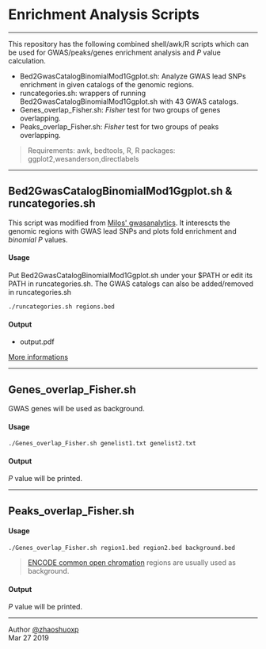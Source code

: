 # Enrichment Analysis Scripts
-----
This repository has the following combined shell/awk/R scripts which can be used for GWAS/peaks/genes enrichment analysis and *P* value calculation.

 * Bed2GwasCatalogBinomialMod1Ggplot.sh: Analyze GWAS lead SNPs enrichment in given catalogs of the genomic regions.
 * runcategories.sh: wrappers of running Bed2GwasCatalogBinomialMod1Ggplot.sh with 43 GWAS catalogs.
 * Genes_overlap_Fisher.sh: *Fisher* test for two groups of genes overlapping.
 * Peaks_overlap_Fisher.sh: *Fisher* test for two groups of peaks overlapping.

> Requirements:
awk, bedtools, R, R packages: ggplot2,wesanderson,directlabels

-----
## Bed2GwasCatalogBinomialMod1Ggplot.sh &  runcategories.sh
This script was modified from [Milos' gwasanalytics](https://github.com/milospjanic/gwasanalytics/tree/master/bed2GwasCatalogBinomialMod1Ggplot). It interescts the genomic regions with GWAS lead SNPs and plots fold enrichment and *binomial P* values.

#### Usage
Put Bed2GwasCatalogBinomialMod1Ggplot.sh under your $PATH or edit its PATH in runcategories.sh. The GWAS catalogs can also be added/removed in runcategories.sh

    ./runcategories.sh regions.bed

#### Output

* output.pdf

[More informations](https://github.com/milospjanic/gwasanalytics)

-----
## Genes_overlap_Fisher.sh 
GWAS genes will be used as background.
#### Usage

    ./Genes_overlap_Fisher.sh genelist1.txt genelist2.txt

#### Output

*P* value will be printed.

------
## Peaks_overlap_Fisher.sh

#### Usage

    ./Genes_overlap_Fisher.sh region1.bed region2.bed background.bed

> [ENCODE common open chromation](https://github.com/milospjanic/fisherTestForGenomicOverlapsMilosPjanicMod/blob/master/background.bed.gz) regions are usually used as background.

#### Output

*P* value will be printed.

------


Author [@zhaoshuoxp](https://github.com/zhaoshuoxp)  
Mar 27 2019  

